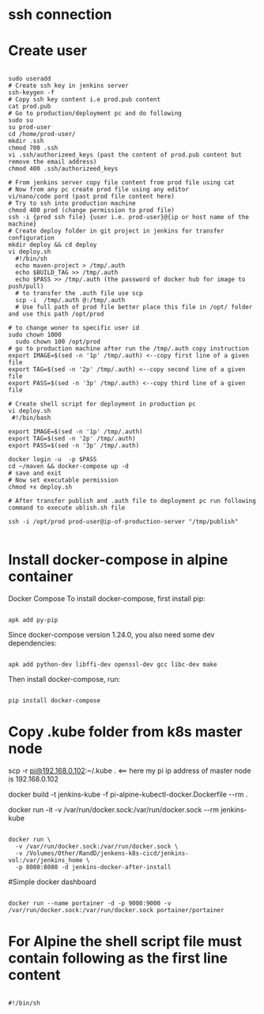 # ssh connection
# Create user
<pre><code>
sudo useradd <user name i.e. prod-user>
# Create ssh key in jenkins server
ssh-keygen -f <any name i.e. prod then double return>
# Copy ssh key content i.e prod.pub content
cat prod.pub
# Go to production/deployment pc and do following
sudo su
su prod-user
cd /home/prod-user/
mkdir .ssh
chmod 700 .ssh
vi .ssh/authorizeed_keys (past the content of prod.pub content but remove the email address)
chmod 400 .ssh/authorizeed_keys

# From jenkins server copy file content from prod file using cat
# Now from any pc create prod file using any editor
vi/nano/code pord (past prod file content here)
# Try to ssh into production machine
chmod 400 prod (change permission to prod file)
ssh -i {prod ssh file} {user i.e. prod-user}@{ip or host name of the machine}
# Create deploy folder in git project in jenkins for transfer configuration
mkdir deploy && cd deploy
vi deploy.sh
  #!/bin/sh
  echo maven-project > /tmp/.auth
  echo $BUILD_TAG >> /tmp/.auth
  echo $PASS >> /tmp/.auth (the password of docker hub for image to push/pull)
  # to transfer the .auth file use scp
  scp -i <prod ssh private key > /tmp/.auth <user i.e. prod-user>@<ip or host name of the machine>:/tmp/.auth
  # Use full path of prod file better place this file in /opt/ folder and use this path /opt/prod

# to change woner to specific user id
sudo chown 1000 <file with full location>
  sudo chown 100 /opt/prod
# go to production machine after run the /tmp/.auth copy instruction
export IMAGE=$(sed -n '1p' /tmp/.auth) <--copy first line of a given file
export TAG=$(sed -n '2p' /tmp/.auth) <--copy second line of a given file
export PASS=$(sed -n '3p' /tmp/.auth) <--copy third line of a given file

# Create shell script for deployment in production pc
vi deploy.sh
 #!/bin/bash
 
export IMAGE=$(sed -n '1p' /tmp/.auth)
export TAG=$(sed -n '2p' /tmp/.auth)
export PASS=$(sed -n '3p' /tmp/.auth)

docker login -u <username> -p $PASS
cd ~/maven && docker-compose up -d
# save and exit
# Now set executable permission
chmod +x deploy.sh

# After transfer publish and .auth file to deployment pc run following command to execute ublish.sh file

ssh -i /opt/prod prod-user@ip-of-production-server "/tmp/publish"

</pre></code>




# Install docker-compose in alpine container
Docker Compose
To install docker-compose, first install pip:
<pre><code>
apk add py-pip
</pre></code>

Since docker-compose version 1.24.0, you also need some dev dependencies:
<pre><code>
apk add python-dev libffi-dev openssl-dev gcc libc-dev make
</pre></code>

Then install docker-compose, run:
<pre><code>
pip install docker-compose
</pre></code>
# Copy .kube folder from k8s master node

scp -r pi@192.168.0.102:~/.kube . <== here my pi ip address of master node is 192.168.0.102

docker build -t jenkins-kube -f pi-alpine-kubectl-docker.Dockerfile --rm .

docker run -it -v /var/run/docker.sock:/var/run/docker.sock --rm jenkins-kube

<pre><code>
docker run \
  -v /var/run/docker.sock:/var/run/docker.sock \
  -v /Volumes/Other/RandD/jenkens-k8s-cicd/jenkins-vol:/var/jenkins_home \
  -p 8080:8080 -d jenkins-docker-after-install
</code></pre>

#Simple docker dashboard
<pre><code>
docker run --name portainer -d -p 9000:9000 -v /var/run/docker.sock:/var/run/docker.sock portainer/portainer
</code></pre>

# For Alpine the shell script file must contain following as the first line content
<pre><code>
#!/bin/sh
</pre></code>
